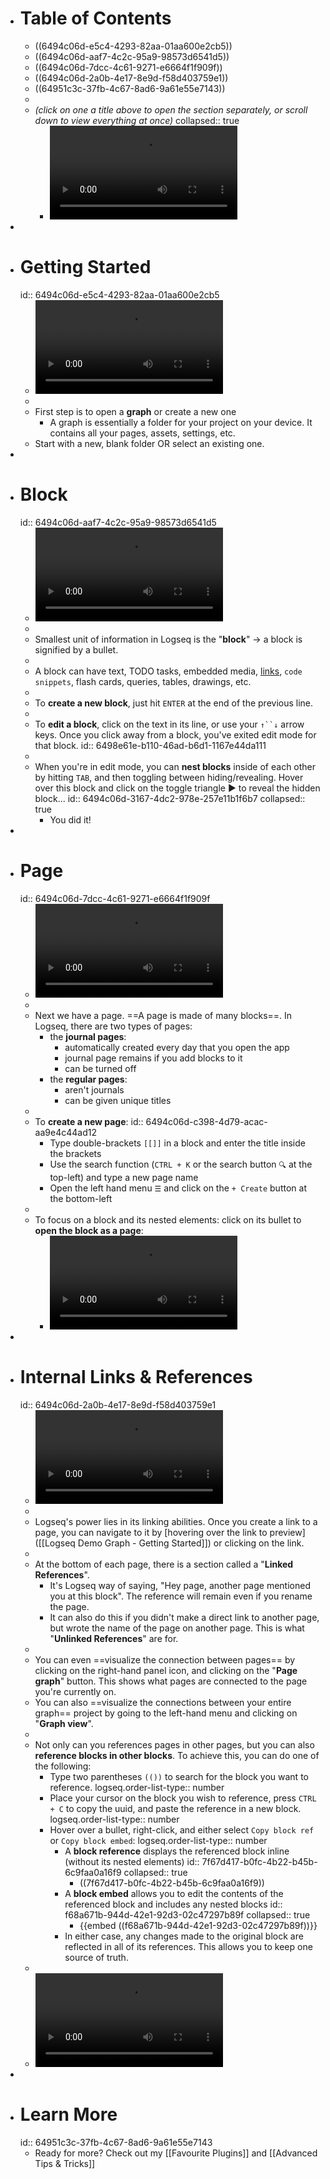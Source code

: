 - # Table of Contents
	- ((6494c06d-e5c4-4293-82aa-01aa600e2cb5))
	- ((6494c06d-aaf7-4c2c-95a9-98573d6541d5))
	- ((6494c06d-7dcc-4c61-9271-e6664f1f909f))
	- ((6494c06d-2a0b-4e17-8e9d-f58d403759e1))
	- ((64951c3c-37fb-4c67-8ad6-9a61e55e7143))
	-
	- *(click on one a title above to open the section separately, or scroll down to view everything at once)*
	  collapsed:: true
		- ![TOC demo](https://i.imgur.com/B27AVSa.mp4)
-
- # Getting Started
  id:: 6494c06d-e5c4-4293-82aa-01aa600e2cb5
	- ![open or create graph](https://i.imgur.com/XFvqZpb.mp4)
	-
	- First step is to open a **graph** or create a new one
		- A graph is essentially a folder for your project on your device. It contains all your pages, assets, settings, etc.
	- Start with a new, blank folder OR select an existing one.
-
- # Block
  id:: 6494c06d-aaf7-4c2c-95a9-98573d6541d5
	- ![block demo](https://i.imgur.com/oIuhWks.mp4)
	-
	- Smallest unit of information in Logseq is the "**block**" -> a block is signified by a bullet.
	-
	- A block can have text, TODO tasks, embedded media, [links](https://logseq.com), `code snippets`, flash cards, queries, tables, drawings, etc.
	-
	- To **create a new block**, just hit `ENTER` at the end of the previous line.
	-
	- To **edit a block**, click on the text in its line, or use your `↑``↓` arrow keys. Once you click away from a block, you've exited edit mode for that block.
	  id:: 6498e61e-b110-46ad-b6d1-1167e44da111
	-
	- When you're in edit mode, you can **nest blocks** inside of each other by hitting `TAB`, and then toggling between hiding/revealing. Hover over this block and click on the toggle triangle ▶ to reveal the hidden block...
	  id:: 6494c06d-3167-4dc2-978e-257e11b1f6b7
	  collapsed:: true
		- You did it!
-
- # Page
  id:: 6494c06d-7dcc-4c61-9271-e6664f1f909f
	- ![Adding new pages](https://i.imgur.com/eJ9jUWi.mp4)
	-
	- Next we have a page. ==A page is made of many blocks==. In Logseq, there are two types of pages:
		- the **journal pages**:
			- automatically created every day that you open the app
			- journal page remains if you add blocks to it
			- can be turned off
		- the **regular pages**:
			- aren't journals
			- can be given unique titles
	-
	- To **create a new page**:
	  id:: 6494c06d-c398-4d79-acac-aa9e4c44ad12
		- Type double-brackets `[[]]` in a block and enter the title inside the brackets
		- Use the search function (`CTRL + K` or the search button `🔍️` at the top-left) and type a new page name
		- Open the left hand menu `☰` and click on the `+ Create` button at the bottom-left
	-
	- To focus on a block and its nested elements: click on its bullet to **open the block as a page**:
		- ![Open block as a "page"](https://i.imgur.com/dScAKLa.mp4)
-
- # Internal Links & References
  id:: 6494c06d-2a0b-4e17-8e9d-f58d403759e1
	- ![Page referencing](https://i.imgur.com/f4rbfLx.mp4)
	-
	- Logseq's power lies in its linking abilities. Once you create a link to a page, you can navigate to it by [hovering over the link to preview]([[Logseq Demo Graph - Getting Started]]) or clicking on the link.
	-
	- At the bottom of each page, there is a section called a "**Linked References**".
		- It's Logseq way of saying, "Hey page, another page mentioned you at this block". The reference will remain even if you rename the page.
		- It can also do this if you didn't make a direct link to another page, but wrote the name of the page on another page. This is what "**Unlinked References**" are for.
	-
	- You can even ==visualize the connection between pages== by clicking on the right-hand panel icon, and clicking on the "**Page graph**" button. This shows what pages are connected to the page you're currently on.
	- You can also ==visualize the connections between your entire graph== project by going to the left-hand menu and clicking on "**Graph view**".
	-
	- Not only can you references pages in other pages, but you can also **reference blocks in other blocks**. To achieve this, you can do one of the following:
		- Type two parentheses `(())` to search for the block you want to reference.
		  logseq.order-list-type:: number
		- Place your cursor on the block you wish to reference, press `CTRL + C` to copy the uuid, and paste the reference in a new block.
		  logseq.order-list-type:: number
		- Hover over a bullet, right-click, and either select `Copy block ref` or `Copy block embed`:
		  logseq.order-list-type:: number
			- A **block reference** displays the referenced block inline (without its nested elements)
			  id:: 7f67d417-b0fc-4b22-b45b-6c9faa0a16f9
			  collapsed:: true
				- ((7f67d417-b0fc-4b22-b45b-6c9faa0a16f9))
			- A **block embed** allows you to edit the contents of the referenced block and includes any nested blocks
			  id:: f68a671b-944d-42e1-92d3-02c47297b89f
			  collapsed:: true
				- {{embed ((f68a671b-944d-42e1-92d3-02c47297b89f))}}
			- In either case, any changes made to the original block are reflected in all of its references. This allows you to keep one source of truth.
	-
	- ![Block references](https://i.imgur.com/xvdSoem.mp4)
-
- # Learn More
  id:: 64951c3c-37fb-4c67-8ad6-9a61e55e7143
	- Ready for more? Check out my [[Favourite Plugins]] and [[Advanced Tips & Tricks]]